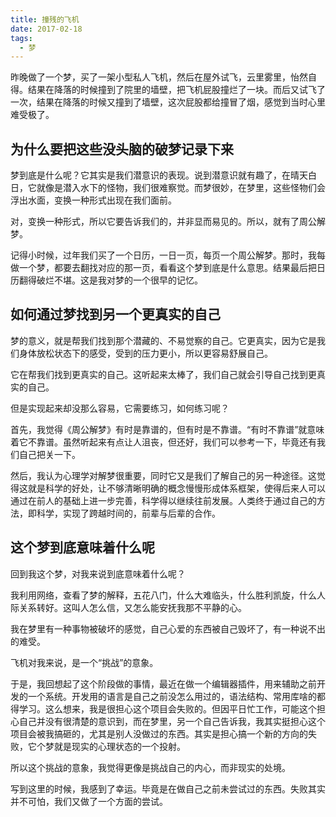 ```yaml
---
title: 撞残的飞机
date: 2017-02-18
tags:
  - 梦
---
```


昨晚做了一个梦，买了一架小型私人飞机，然后在屋外试飞，云里雾里，怡然自得。结果在降落的时候撞到了院里的墙壁，把飞机屁股撞烂了一块。而后又试飞了一次，结果在降落的时候又撞到了墙壁，这次屁股都给撞冒了烟，感觉到当时心里难受极了。

## 为什么要把这些没头脑的破梦记录下来

梦到底是什么呢？它其实是我们潜意识的表现。说到潜意识就有趣了，在晴天白日，它就像是潜入水下的怪物，我们很难察觉。而梦很妙，在梦里，这些怪物们会浮出水面，变换一种形式出现在我们面前。

对，变换一种形式，所以它要告诉我们的，并非显而易见的。所以，就有了周公解梦。

记得小时候，过年我们买了一个日历，一日一页，每页一个周公解梦。那时，我每做一个梦，都要去翻找对应的那一页，看看这个梦到底是什么意思。结果最后把日历翻得破烂不堪。这是我对梦的一个很早的记忆。

## 如何通过梦找到另一个更真实的自己

梦的意义，就是帮我们找到那个潜藏的、不易觉察的自己。它更真实，因为它是我们身体放松状态下的感受，受到的压力更小，所以更容易舒展自己。

它在帮我们找到更真实的自己。这听起来太棒了，我们自己就会引导自己找到更真实的自己。

但是实现起来却没那么容易，它需要练习，如何练习呢？

首先，我觉得《周公解梦》有时是靠谱的，但有时是不靠谱。“有时不靠谱”就意味着它不靠谱。虽然听起来有点让人沮丧，但还好，我们可以参考一下，毕竟还有我们自己把关一下。

然后，我认为心理学对解梦很重要，同时它又是我们了解自己的另一种途径。这觉得这就是科学的好处，让不够清晰明确的概念慢慢形成体系框架，使得后来人可以通过在前人的基础上进一步完善，科学得以继续往前发展。人类终于通过自己的方法，即科学，实现了跨越时间的，前辈与后辈的合作。

## 这个梦到底意味着什么呢

回到我这个梦，对我来说到底意味着什么呢？

我利用网络，查看了梦的解释，五花八门，什么大难临头，什么胜利凯旋，什么人际关系转好。这叫人怎么信，又怎么能安抚我那不平静的心。

我在梦里有一种事物被破坏的感觉，自己心爱的东西被自己毁坏了，有一种说不出的难受。

飞机对我来说，是一个“挑战”的意象。

于是，我回想起了这个阶段做的事情，最近在做一个编辑器插件，用来辅助之前开发的一个系统。开发用的语言是自己之前没怎么用过的，语法结构、常用库啥的都得学习。这么想来，我是很担心这个项目会失败的。但因平日忙工作，可能这个担心自己并没有很清楚的意识到，而在梦里，另一个自己告诉我，我其实挺担心这个项目会被我搞砸的，尤其是别人没做过的东西。其实是担心搞一个新的方向的失败，它个梦就是现实的心理状态的一个投射。

所以这个挑战的意象，我觉得更像是挑战自己的内心，而非现实的处境。

写到这里的时候，我感到了幸运。毕竟是在做自己之前未尝试过的东西。失败其实并不可怕，我们又做了一个方面的尝试。
